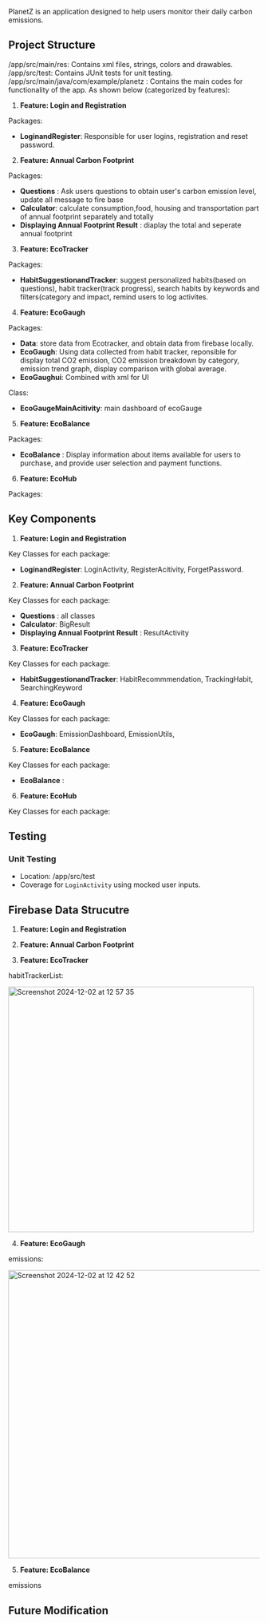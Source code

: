 PlanetZ is an application designed to help users monitor their daily carbon emissions.

## Project Structure
/app/src/main/res: Contains xml files, strings, colors and drawables.
/app/src/test: Contains JUnit tests for unit testing.
/app/src/main/java/com/example/planetz : Contains the main codes for functionality of the app. As shown below (categorized by features):


1. **Feature: Login and Registration**

Packages:
  - **LoginandRegister**: Responsible for user logins, registration and reset password.


2. **Feature: Annual Carbon Footprint**

Packages:
  - **Questions** : Ask users questions to obtain user's carbon emission level, update all message to fire base
  - **Calculator**: calculate consumption,food, housing and transportation part of annual footprint separately and totally
  - **Displaying Annual Footprint Result** : diaplay the total and seperate annual footprint

3. **Feature: EcoTracker**


Packages:
  - **HabitSuggestionandTracker**: suggest personalized habits(based on questions), habit tracker(track progress), search habits by keywords and filters(category and impact,
                                   remind users to log activites.


4. **Feature: EcoGaugh**

Packages:
  - **Data**: store data from Ecotracker, and obtain data from firebase locally.
  - **EcoGaugh**: Using data collected from habit tracker, reponsible for display total CO2 emission, CO2 emission breakdown by category, emission trend graph, display                    comparison with global average.
  - **EcoGaughui**: Combined with xml for UI

Class:
 - **EcoGaugeMainAcitivity**: main dashboard of ecoGauge


5. **Feature: EcoBalance**

Packages:
  - **EcoBalance** : Display information about items available for users to purchase, and provide user selection and payment functions.


6. **Feature: EcoHub**

Packages: 


## Key Components
1. **Feature: Login and Registration**

Key Classes for each package:
  - **LoginandRegister**: LoginActivity, RegisterAcitivity, ForgetPassword.

2. **Feature: Annual Carbon Footprint**

Key Classes for each package:
  - **Questions** : all classes
  - **Calculator**: BigResult
  - **Displaying Annual Footprint Result** : ResultActivity

3. **Feature: EcoTracker**

Key Classes for each package:
  - **HabitSuggestionandTracker**: HabitRecommmendation, TrackingHabit, SearchingKeyword


4. **Feature: EcoGaugh**

Key Classes for each package:
  - **EcoGaugh**: EmissionDashboard, EmissionUtils,


5. **Feature: EcoBalance**

Key Classes for each package:
  - **EcoBalance** : 


6. **Feature: EcoHub**

Key Classes for each package:



## Testing
### Unit Testing
- Location: /app/src/test
- Coverage for `LoginActivity` using mocked user inputs.

## Firebase Data Strucutre

1. **Feature: Login and Registration**

2. **Feature: Annual Carbon Footprint**


3. **Feature: EcoTracker**

habitTrackerList:

<img width="492" alt="Screenshot 2024-12-02 at 12 57 35" src="https://github.com/user-attachments/assets/51a037f3-94ca-4e2e-8a4b-6aedf68e444e">


4. **Feature: EcoGaugh**

emissions:

<img width="578" alt="Screenshot 2024-12-02 at 12 42 52" src="https://github.com/user-attachments/assets/1449c017-54a6-44f5-a33d-65b0b7eee964">


5. **Feature: EcoBalance**


emissions



## Future Modification




